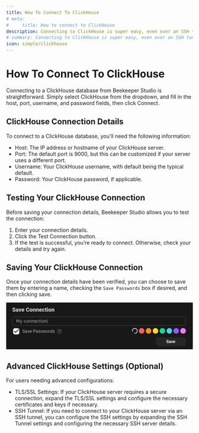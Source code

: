 ```yaml
---
title: How To Connect To ClickHouse
# meta:
#     title: How to connect to ClickHouse
description: Connecting to ClickHouse is super easy, even over an SSH tunnel or with TLS/SSL, on Windows, Mac, and Linux.
# summary: Connecting to ClickHouse is super easy, even over an SSH tunnel or with TLS/SSL, on Windows, Mac, and Linux.
icon: simple/clickhouse
---
```


# How To Connect To ClickHouse

Connecting to a ClickHouse database from Beekeeper Studio is straightforward. Simply select ClickHouse from the dropdown, and fill in the host, port, username, and password fields, then click Connect.

## ClickHouse Connection Details

To connect to a ClickHouse database, you'll need the following information:

- Host: The IP address or hostname of your ClickHouse server.
- Port: The default port is 9000, but this can be customized if your server uses a different port.
- Username: Your ClickHouse username, with default being the typical default.
- Password: Your ClickHouse password, if applicable.

## Testing Your ClickHouse Connection

Before saving your connection details, Beekeeper Studio allows you to test the connection:

1. Enter your connection details.
2. Click the Test Connection button.
3. If the test is successful, you’re ready to connect. Otherwise, check your details and try again.

## Saving Your ClickHouse Connection

Once your connection details have been verified, you can choose to save them by entering a name, checking the `Save Passwords` box if desired, and then clicking save.

![Saving connection form](../../assets/images/saving-connection.png)

## Advanced ClickHouse Settings (Optional)

For users needing advanced configurations:

- TLS/SSL Settings: If your ClickHouse server requires a secure connection, expand the TLS/SSL settings and configure the necessary certificates and keys if necessary.
- SSH Tunnel: If you need to connect to your ClickHouse server via an SSH tunnel, you can configure the SSH settings by expanding the SSH Tunnel settings and configuring the necessary SSH server details.
